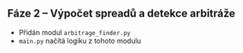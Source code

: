 
## Fáze 2 – Výpočet spreadů a detekce arbitráže

- Přidán modul `arbitrage_finder.py`
- `main.py` načítá logiku z tohoto modulu
